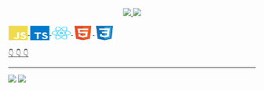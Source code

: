  <div align="center">
  <a href="https://github.com/Carvalho001">
  <img height="180em" src="https://github-readme-stats.vercel.app/api?username=Carvalho001&show_icons=true&theme=dracula&include_all_commits=true&count_private=true"/>
  <img height="150em" src="https://github-readme-stats.vercel.app/api/top-langs/?username=Carvalho001&layout=compact&langs_count=7&theme=dark"/>
</div>
  <div style="display: inline_block"><br>
  <img align="center" alt="Jp-Js" height="30" width="40" src="https://raw.githubusercontent.com/devicons/devicon/master/icons/javascript/javascript-plain.svg">
  <img align="center" alt="Jp-Ts" height="30" width="40" src="https://raw.githubusercontent.com/devicons/devicon/master/icons/typescript/typescript-plain.svg">
  <img align="center" alt="Jp-React" height="30" width="40" src="https://raw.githubusercontent.com/devicons/devicon/master/icons/react/react-original.svg">
  <img align="center" alt="Jp-HTML" height="30" width="40" src="https://raw.githubusercontent.com/devicons/devicon/master/icons/html5/html5-original.svg">
  <img align="center" alt="Jp-CSS" height="30" width="40" src="https://raw.githubusercontent.com/devicons/devicon/master/icons/css3/css3-original.svg">
</div>
  <br>
  👇 👇 👇
  <hr>
  <div>
  <a href = "erlangleidson@hotmail.com" target="_blank" rel='noreferrer'><img src="https://img.shields.io/badge/-Hotmail-%23333?style=for-the-badge&logo=hotmail&logoColor=white" ></a>
  <a href="https://www.linkedin.com/in/erlan-carvalho-436519210/" target="_blank" rel='noreferrer'><img src="https://img.shields.io/badge/-LinkedIn-%230077B5?style=for-the-badge&logo=linkedin&logoColor=white"></a>
</div>
  
  <!---
Carvalho001/Carvalho001 is a ✨ special ✨ repository because its `README.md` (this file) appears on your GitHub profile.
You can click the Preview link to take a look at your changes.
--->
